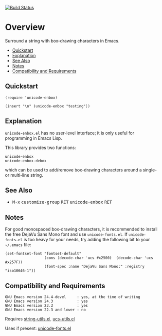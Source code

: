 [![Build Status](https://secure.travis-ci.org/rolandwalker/unicode-enbox.png?branch=master)](http://travis-ci.org/rolandwalker/unicode-enbox)

# Overview

Surround a string with box-drawing characters in Emacs.

 * [Quickstart](#quickstart)
 * [Explanation](#explanation)
 * [See Also](#see-also)
 * [Notes](#notes)
 * [Compatibility and Requirements](#compatibility-and-requirements)

## Quickstart

```elisp
(require 'unicode-enbox)
 
(insert "\n" (unicode-enbox "testing"))
```

## Explanation

`unicode-enbox.el` has no user-level interface; it is only useful
for programming in Emacs Lisp.

This library provides two functions:

	unicode-enbox
	unicode-enbox-debox

which can be used to add/remove box-drawing characters around
a single- or multi-line string.

## See Also

 * <kbd>M-x</kbd> <kbd>customize-group</kbd> <kbd>RET</kbd> <kbd>unicode-enbox</kbd> <kbd>RET</kbd>

## Notes

For good monospaced box-drawing characters, it is recommended to
install the free DejaVu Sans Mono font and use `unicode-fonts.el`.
If `unicode-fonts.el` is too heavy for your needs, try adding the
following bit to your `~/.emacs` file:

```elisp
(set-fontset-font "fontset-default"
                  (cons (decode-char 'ucs #x2500)  (decode-char 'ucs #x257F))
                  (font-spec :name "DejaVu Sans Mono:" :registry "iso10646-1"))
```

## Compatibility and Requirements

	GNU Emacs version 24.4-devel     : yes, at the time of writing
	GNU Emacs version 24.3           : yes
	GNU Emacs version 23.3           : yes
	GNU Emacs version 22.3 and lower : no

Requires [string-utils.el](http://github.com/rolandwalker/string-utils), [ucs-utils.el](http://github.com/rolandwalker/ucs-utils)

Uses if present: [unicode-fonts.el](http://github.com/rolandwalker/unicode-fonts)
